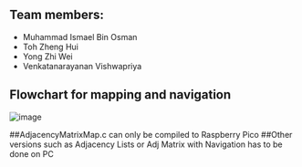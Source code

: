 ## Team members:
- Muhammad Ismael Bin Osman
- Toh Zheng Hui
- Yong Zhi Wei
- Venkatanarayanan Vishwapriya


## Flowchart for mapping and navigation
![image](https://user-images.githubusercontent.com/44394845/204291937-9dbc1889-ec88-4fc2-9faa-657ad80c4de3.png)


##AdjacencyMatrixMap.c can only be compiled to Raspberry Pico
##Other versions such as Adjacency Lists or Adj Matrix with Navigation has to be done on PC
